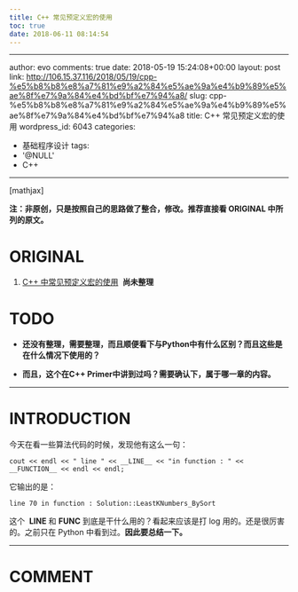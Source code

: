 ```yaml
---
title: C++ 常见预定义宏的使用
toc: true
date: 2018-06-11 08:14:54
---
```

---
author: evo
comments: true
date: 2018-05-19 15:24:08+00:00
layout: post
link: http://106.15.37.116/2018/05/19/cpp-%e5%b8%b8%e8%a7%81%e9%a2%84%e5%ae%9a%e4%b9%89%e5%ae%8f%e7%9a%84%e4%bd%bf%e7%94%a8/
slug: cpp-%e5%b8%b8%e8%a7%81%e9%a2%84%e5%ae%9a%e4%b9%89%e5%ae%8f%e7%9a%84%e4%bd%bf%e7%94%a8
title: C++ 常见预定义宏的使用
wordpress_id: 6043
categories:
- 基础程序设计
tags:
- '@NULL'
- C++
---

<!-- more -->

[mathjax]

**注：非原创，只是按照自己的思路做了整合，修改。推荐直接看 ORIGINAL 中所列的原文。**


# ORIGINAL





 	
  1. [C++ 中常见预定义宏的使用](https://blog.csdn.net/hgl868/article/details/7058906)  **尚未整理**




# TODO





 	
  * **还没有整理，需要整理，而且顺便看下与Python中有什么区别？而且这些是在什么情况下使用的？**

 	
  * **而且，这个在C++ Primer中讲到过吗？需要确认下，属于哪一章的内容。**





* * *





# INTRODUCTION


今天在看一些算法代码的时候，发现他有这么一句：

    
    cout << endl << " line " << __LINE__ << "in function : " << __FUNCTION__ << endl << endl;


它输出的是：

    
    line 70 in function : Solution::LeastKNumbers_BySort


这个  __LINE__ 和 __FUNC__ 到底是干什么用的？看起来应该是打 log 用的。还是很厉害的。之前只在 Python 中看到过。**因此要总结一下。**





















* * *





# COMMENT



